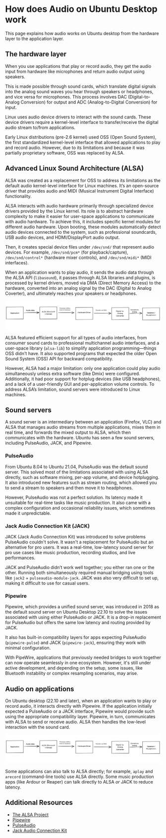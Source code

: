 # How does Audio on Ubuntu Desktop work

This page explains how audio works on Ubuntu desktop from the hardware layer to the application layer.

## The hardware layer

When you use applications that play or record audio, they get the audio input from hardware like microphones and return audio output using speakers.

This is made possible through sound cards, which translate digital signals into the analog sound waves you hear through speakers or headphones, and vice versa for microphones. This process involves DAC (Digital-to-Analog Conversion) for output and ADC (Analog-to-Digital Conversion) for input.

Linux uses audio device drivers to interact with the sound cards. These device drivers require a kernel-level interface to transfer/receive the digital audio stream to/from applications.

Early Linux distributions (pre-2.6 kernel) used OSS (Open Sound System), the first standardized kernel-level interface that allowed applications to play and record audio. However, due to its limitations and because it was partially proprietary software, OSS was replaced by ALSA.

## Advanced Linux Sound Architecture (ALSA)

ALSA was created as a replacement for OSS to address its limitations as the default audio kernel-level interface for Linux machines. It’s an open-source driver that provides audio and MIDI (Musical Instrument Digital Interface) functionality.

ALSA interacts with audio hardware primarily through specialized device drivers provided by the Linux kernel. Its role is to abstract hardware complexity to make it easier for user-space applications to communicate with audio hardware. To achieve this, it includes specific kernel modules for different audio hardware. Upon booting, these modules automatically detect audio devices connected to the system, such as professional soundcards, USB audio devices, and HDMI/DisplayPort audio output.

Then, it creates special device files under `/dev/snd/` that represent audio devices. For example, `/dev/snd/pcm*` (for playback/capture), `/dev/snd/control*` (hardware mixer controls), and `/dev/snd/midi*` (MIDI interfaces).

When an application wants to play audio, it sends the audio data through the ALSA API (`libasound`), it passes through ALSA libraries and plugins, is processed by kernel drivers, moved via DMA (Direct Memory Access) to the hardware, converted into an analog signal by the DAC (Digital to Analog Coverter), and ultimately reaches your speakers or headphones.

![ALSA only flow on Ubuntu](../assets/explanation/audio-on-ubuntu/alsa-flow.jpg)

ALSA featured efficient support for all types of audio interfaces, from consumer sound cards to professional multichannel audio interfaces, and a user-space library (`alsa-lib`) to simplify application programming—things OSS didn't have. It also supported programs that expected the older Open Sound System (OSS) API for backward compatibility.

However, ALSA had a major limitation: only one application could play audio simultaneously unless extra software (like Dmix) were configured. Additionally, it had poor support for hotplug devices (like USB headphones), and a lack of a user-friendly GUI and per-application volume controls. To address ALSA’s limitation, sound servers were introduced to Linux machines.

## Sound servers

A sound server is an intermediary between an application (Firefox, VLC) and ALSA that manages audio streams from multiple applications, mixes them in real time, and forwards the mixed output to ALSA, which then communicates with the hardware. Ubuntu has seen a few sound servers, including PulseAudio, JACK, and Pipewire.

### PulseAudio

From Ubuntu 8.04 to Ubuntu 21.04, PulseAudio was the default sound server. This solved most of the limitations associated with using ALSA directly, such as software mixing, per-app volume, and device hotplugging. It also introduced new features such as stream routing, which allowed you to send a stream to speakers and then move it to headphones.

However, PulseAudio was not a perfect solution. Its latency made it unsuitable for real-time tasks like music production. It also came with a complex configuration and occasional reliability issues, which sometimes made it unpredictable.

### Jack Audio Connection Kit (JACK)

JACK (Jack Audio Connection Kit) was introduced to solve problems PulseAudio couldn't solve. It wasn't a replacement for PulseAudio but an alternative for pro users. It was a real-time, low-latency sound server for pro use cases like music production, recording studios, and live performances.

JACK and PulseAudio didn’t work well together; you either ran one or the other. Running both simultaneously required manual bridging using tools like `jack2` + `pulseaudio-module-jack`. JACK was also very difficult to set up, making it difficult to use for casual users.

### Pipewire

Pipewire, which provides a unified sound server, was introduced in 2018 as the default sound server on Ubuntu Desktop 22.10 to solve the issues associated with using either PulseAudio or JACK. It is a drop-in replacement for PulseAudio but offers the same low latency and routing provided by JACK.

It also has built-in compatibility layers for apps expecting PulseAudio (`pipewire-pulse`) and JACK (`pipewire-jack`), ensuring they work with minimal configuration. 

With PipeWire, applications that previously needed bridges to work together can now operate seamlessly in one ecosystem. However, it's still under active development, and depending on the setup, some issues, like Bluetooth instability or complex resampling scenarios, may arise.

## Audio on applications

On Ubuntu desktop (22.10 and later), when an application wants to play or record audio, it interacts directly with Pipewire. If the application initially expected a PulseAudio or a JACK interface, Pipewire would provide such using the appropriate compatibility layer. Pipewire, in turn, communicates with ALSA to send or receive audio. ALSA then handles the low-level interaction with the sound card.

![How audio works on ubuntu](../assets/explanation/audio-on-ubuntu/alsa-flow.jpg)

Some applications can also talk to ALSA directly; for example, `aplay` and `arecord` (command-line tools) use ALSA directly. Some music production apps (like Ardour or Reaper) can talk directly to ALSA *or* JACK to reduce latency.

## Additional Resources

- [The ALSA Project](https://www.alsa-project.org/wiki/Main_Page)
- [Pipewire](https://pipewire.org/)
- [PulseAudio](https://wiki.archlinux.org/title/PulseAudio)
- [Jack Audio Connection Kit](https://jackaudio.org/)